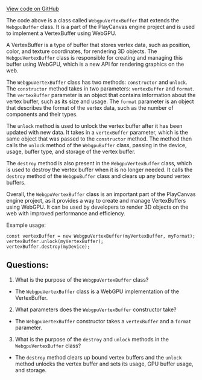 [View code on GitHub](https://github.com/playcanvas/engine/src/platform/graphics/webgpu/webgpu-vertex-buffer.js)

The code above is a class called `WebgpuVertexBuffer` that extends the `WebgpuBuffer` class. It is a part of the PlayCanvas engine project and is used to implement a VertexBuffer using WebGPU. 

A VertexBuffer is a type of buffer that stores vertex data, such as position, color, and texture coordinates, for rendering 3D objects. The `WebgpuVertexBuffer` class is responsible for creating and managing this buffer using WebGPU, which is a new API for rendering graphics on the web.

The `WebgpuVertexBuffer` class has two methods: `constructor` and `unlock`. The `constructor` method takes in two parameters: `vertexBuffer` and `format`. The `vertexBuffer` parameter is an object that contains information about the vertex buffer, such as its size and usage. The `format` parameter is an object that describes the format of the vertex data, such as the number of components and their types.

The `unlock` method is used to unlock the vertex buffer after it has been updated with new data. It takes in a `vertexBuffer` parameter, which is the same object that was passed to the `constructor` method. The method then calls the `unlock` method of the `WebgpuBuffer` class, passing in the device, usage, buffer type, and storage of the vertex buffer.

The `destroy` method is also present in the `WebgpuVertexBuffer` class, which is used to destroy the vertex buffer when it is no longer needed. It calls the `destroy` method of the `WebgpuBuffer` class and clears up any bound vertex buffers.

Overall, the `WebgpuVertexBuffer` class is an important part of the PlayCanvas engine project, as it provides a way to create and manage VertexBuffers using WebGPU. It can be used by developers to render 3D objects on the web with improved performance and efficiency. 

Example usage:

```
const vertexBuffer = new WebgpuVertexBuffer(myVertexBuffer, myFormat);
vertexBuffer.unlock(myVertexBuffer);
vertexBuffer.destroy(myDevice);
```
## Questions: 
 1. What is the purpose of the `WebgpuVertexBuffer` class?
- The `WebgpuVertexBuffer` class is a WebGPU implementation of the VertexBuffer.

2. What parameters does the `WebgpuVertexBuffer` constructor take?
- The `WebgpuVertexBuffer` constructor takes a `vertexBuffer` and a `format` parameter.

3. What is the purpose of the `destroy` and `unlock` methods in the `WebgpuVertexBuffer` class?
- The `destroy` method clears up bound vertex buffers and the `unlock` method unlocks the vertex buffer and sets its usage, GPU buffer usage, and storage.